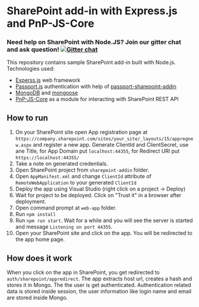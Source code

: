 # SharePoint add-in with Express.js and PnP-JS-Core

### Need help on SharePoint with Node.JS? Join our gitter chat and ask question! [![Gitter chat](https://badges.gitter.im/gitterHQ/gitter.png)](https://gitter.im/sharepoint-node/Lobby)

This repository contains sample SharePoint add-in built with Node.js. Technologies used: 
 - [Experss.js](https://expressjs.com/) web framework
 - [Passport.js](http://passportjs.org) authentication with help of [passport-sharepoint-addin](https://github.com/s-KaiNet/passport-sharepoint-addin)
 - [MongoDB](https://www.mongodb.com/) and [mongoose](http://mongoosejs.com/)
 - [PnP-JS-Core](https://github.com/SharePoint/PnP-JS-Core) as a module for interacting with SharePoint REST API  

 ## How to run
 1. On your SharePoint site open App registration page at `https://company.sharepoint.com/sites/your_site/_layouts/15/appregnew.aspx` and register a new app. Generate ClientId and ClientSecret, use ane Title, for App Domain put `localhost:44355`, for Redirect URI put `https://localhost:44355/`
 2. Take a note on generated credentials. 
 3. Open SharePoint project from `sharepoint-addin` folder. 
 4. Open `AppManifest.xml` and change `ClientId` attribute of `RemoteWebApplication` to your generated `ClientId`
 5. Deploy the app using Visual Studio (right click on a project -> Deploy)
 5. Wait for project to be deployed. Click on "Trust it" in a browser after deployment. 
 6. Open command prompt at `web-app` folder.
 7. Run `npm install`
 5. Run `npm run start`. Wait for a while and you will see the server is started and message `Listening on port 44355`.
 5. Open your SharePoint site and click on the app. You will be redirected to the app home page. 

 ## How does it work

When you click on the app in SharePoint, you get redirected to `auth/sharepoint/appredirect`. The app extracts host url, creates a hash and stores it in Mongo. The the user is get authenticated. Authentication related data is stored inside session, the user information like login name and email are stored inside Mongo. 